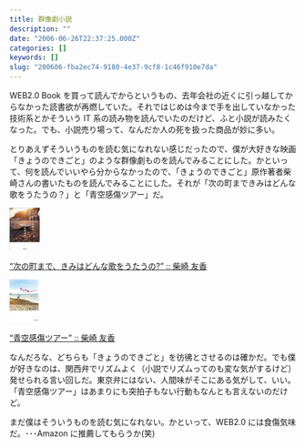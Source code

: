 ```yaml
---
title: 群像劇小説
description: ""
date: "2006-06-26T22:37:25.000Z"
categories: []
keywords: []
slug: "200606-fba2ec74-9180-4e37-9cf8-1c46f910e7da"
---
```


WEB2.0 Book を買って読んでからというもの、去年会社の近くに引っ越してからなかった読書欲が再燃していた。それではじめは今まで手を出していなかった技術系とかそういう IT 系の読み物を読んでいたのだけど、ふと小説が読みたくなった。でも、小説売り場って、なんだか人の死を扱った商品が妙に多い。

とりあえずそういうものを読む気になれない感じだったので、僕が大好きな映画「きょうのできごと」のような群像劇ものを読んでみることにした。かといって、何を読んでいいやら分からなかったので、「きょうのできごと」原作著者柴崎さんの書いたものを読んでみることにした。それが「次の町まできみはどんな歌をうたうの？」と「青空感傷ツアー」だ。

![](0__xT44iQ0vqTJBl3qi.jpg)

[“次の町まで、きみはどんな歌をうたうの?” :: 柴崎 友香](http://www.amazon.co.jp/exec/obidos/redirect?tag=mrchildrenonl-22%26link_code=xm2%26camp=2025%26creative=165953%26path=http://www.amazon.co.jp/gp/redirect.html%253fASIN=4309407862%2526tag=mrchildrenonl-22%2526lcode=xm2%2526cID=2025%2526ccmID=165953%2526location=/o/ASIN/4309407862%25253FSubscriptionId=02ZH6J1W0649DTNS6002)

![](0__Bxb0__UbeldpGoidC.jpg)

[“青空感傷ツアー” :: 柴崎 友香](http://www.amazon.co.jp/exec/obidos/redirect?tag=mrchildrenonl-22%26link_code=xm2%26camp=2025%26creative=165953%26path=http://www.amazon.co.jp/gp/redirect.html%253fASIN=4309407668%2526tag=mrchildrenonl-22%2526lcode=xm2%2526cID=2025%2526ccmID=165953%2526location=/o/ASIN/4309407668%25253FSubscriptionId=02ZH6J1W0649DTNS6002)

なんだろな、どちらも「きょうのできごと」を彷彿とさせるのは確かだ。でも僕が好きなのは、関西弁でリズムよく（小説でリズムってのも変な気がするけど）発せられる言い回しだ。東京弁にはない、人間味がそこにある気がして、いい。「青空感傷ツアー」はあまりにも突拍子もない行動もなんとも言えないのだけど。

まだ僕はそういうものを読む気になれない。かといって、WEB2.0 には食傷気味だ。･･･Amazon に推薦してもらうか(笑)
